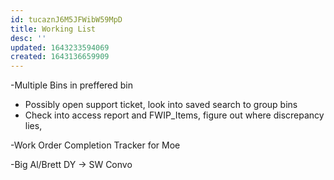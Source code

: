 ```yaml
---
id: tucaznJ6M5JFWibW59MpD
title: Working List
desc: ''
updated: 1643233594069
created: 1643136659909
---
```


-Multiple Bins in preffered bin
- Possibly open support ticket, look into saved search to group bins
- Check into access report and FWIP_Items, figure out where discrepancy lies,

-Work Order Completion Tracker for Moe

-Big Al/Brett DY -> SW Convo






